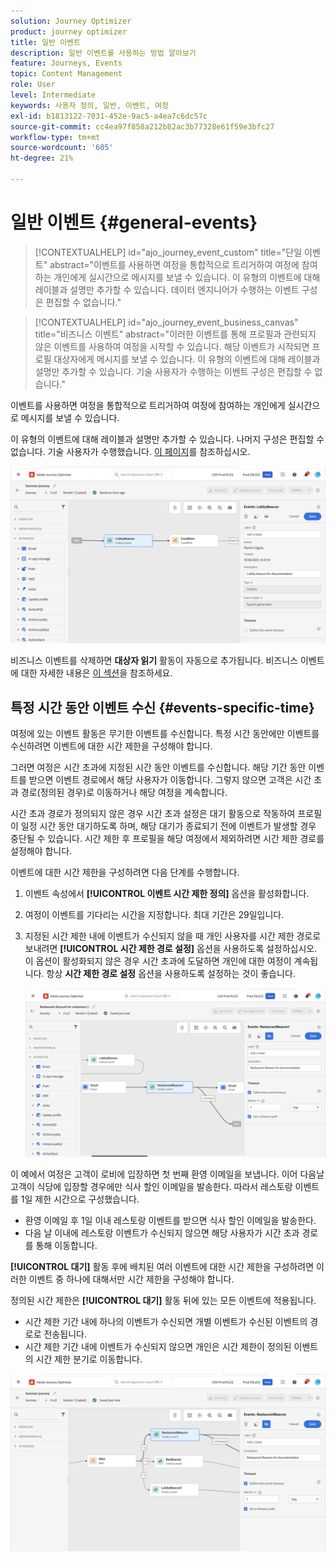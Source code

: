 ```yaml
---
solution: Journey Optimizer
product: journey optimizer
title: 일반 이벤트
description: 일반 이벤트를 사용하는 방법 알아보기
feature: Journeys, Events
topic: Content Management
role: User
level: Intermediate
keywords: 사용자 정의, 일반, 이벤트, 여정
exl-id: b1813122-7031-452e-9ac5-a4ea7c6dc57c
source-git-commit: cc4ea97f858a212b82ac3b77328e61f59e3bfc27
workflow-type: tm+mt
source-wordcount: '605'
ht-degree: 21%

---
```


# 일반 이벤트 {#general-events}

>[!CONTEXTUALHELP]
>id="ajo_journey_event_custom"
>title="단일 이벤트"
>abstract="이벤트를 사용하면 여정을 통합적으로 트리거하여 여정에 참여하는 개인에게 실시간으로 메시지를 보낼 수 있습니다. 이 유형의 이벤트에 대해 레이블과 설명만 추가할 수 있습니다. 데이터 엔지니어가 수행하는 이벤트 구성은 편집할 수 없습니다."

>[!CONTEXTUALHELP]
>id="ajo_journey_event_business_canvas"
>title="비즈니스 이벤트"
>abstract="이러한 이벤트를 통해 프로필과 관련되지 않은 이벤트를 사용하여 여정을 시작할 수 있습니다. 해당 이벤트가 시작되면 프로필 대상자에게 메시지를 보낼 수 있습니다. 이 유형의 이벤트에 대해 레이블과 설명만 추가할 수 있습니다. 기술 사용자가 수행하는 이벤트 구성은 편집할 수 없습니다."

이벤트를 사용하면 여정을 통합적으로 트리거하여 여정에 참여하는 개인에게 실시간으로 메시지를 보낼 수 있습니다.

이 유형의 이벤트에 대해 레이블과 설명만 추가할 수 있습니다. 나머지 구성은 편집할 수 없습니다. 기술 사용자가 수행했습니다. [이 페이지](../event/about-events.md)를 참조하십시오.

![](assets/general-events.png)

비즈니스 이벤트를 삭제하면 **대상자 읽기** 활동이 자동으로 추가됩니다. 비즈니스 이벤트에 대한 자세한 내용은 [이 섹션](../event/about-events.md)을 참조하세요.

## 특정 시간 동안 이벤트 수신 {#events-specific-time}

여정에 있는 이벤트 활동은 무기한 이벤트를 수신합니다. 특정 시간 동안에만 이벤트를 수신하려면 이벤트에 대한 시간 제한을 구성해야 합니다.

그러면 여정은 시간 초과에 지정된 시간 동안 이벤트를 수신합니다. 해당 기간 동안 이벤트를 받으면 이벤트 경로에서 해당 사용자가 이동합니다. 그렇지 않으면 고객은 시간 초과 경로(정의된 경우)로 이동하거나 해당 여정을 계속합니다.

시간 초과 경로가 정의되지 않은 경우 시간 초과 설정은 대기 활동으로 작동하여 프로필이 일정 시간 동안 대기하도록 하며, 해당 대기가 종료되기 전에 이벤트가 발생할 경우 중단될 수 있습니다. 시간 제한 후 프로필을 해당 여정에서 제외하려면 시간 제한 경로를 설정해야 합니다.

이벤트에 대한 시간 제한을 구성하려면 다음 단계를 수행합니다.

1. 이벤트 속성에서 **[!UICONTROL 이벤트 시간 제한 정의]** 옵션을 활성화합니다.

1. 여정이 이벤트를 기다리는 시간을 지정합니다. 최대 기간은 29일입니다.

1. 지정된 시간 제한 내에 이벤트가 수신되지 않을 때 개인 사용자를 시간 제한 경로로 보내려면 **[!UICONTROL 시간 제한 경로 설정]** 옵션을 사용하도록 설정하십시오. 이 옵션이 활성화되지 않은 경우 시간 초과에 도달하면 개인에 대한 여정이 계속됩니다. 항상 **시간 제한 경로 설정** 옵션을 사용하도록 설정하는 것이 좋습니다.

   ![](assets/event-timeout.png)

이 예에서 여정은 고객이 로비에 입장하면 첫 번째 환영 이메일을 보냅니다. 이어 다음날 고객이 식당에 입장할 경우에만 식사 할인 이메일을 발송한다. 따라서 레스토랑 이벤트를 1일 제한 시간으로 구성했습니다.

* 환영 이메일 후 1일 이내 레스토랑 이벤트를 받으면 식사 할인 이메일을 발송한다.
* 다음 날 이내에 레스토랑 이벤트가 수신되지 않으면 해당 사용자가 시간 초과 경로를 통해 이동합니다.

**[!UICONTROL 대기]** 활동 후에 배치된 여러 이벤트에 대한 시간 제한을 구성하려면 이러한 이벤트 중 하나에 대해서만 시간 제한을 구성해야 합니다.

정의된 시간 제한은 **[!UICONTROL 대기]** 활동 뒤에 있는 모든 이벤트에 적용됩니다.

* 시간 제한 기간 내에 하나의 이벤트가 수신되면 개별 이벤트가 수신된 이벤트의 경로로 전송됩니다.
* 시간 제한 기간 내에 이벤트가 수신되지 않으면 개인은 시간 제한이 정의된 이벤트의 시간 제한 분기로 이동합니다.

![](assets/event-timeout-group.png)
